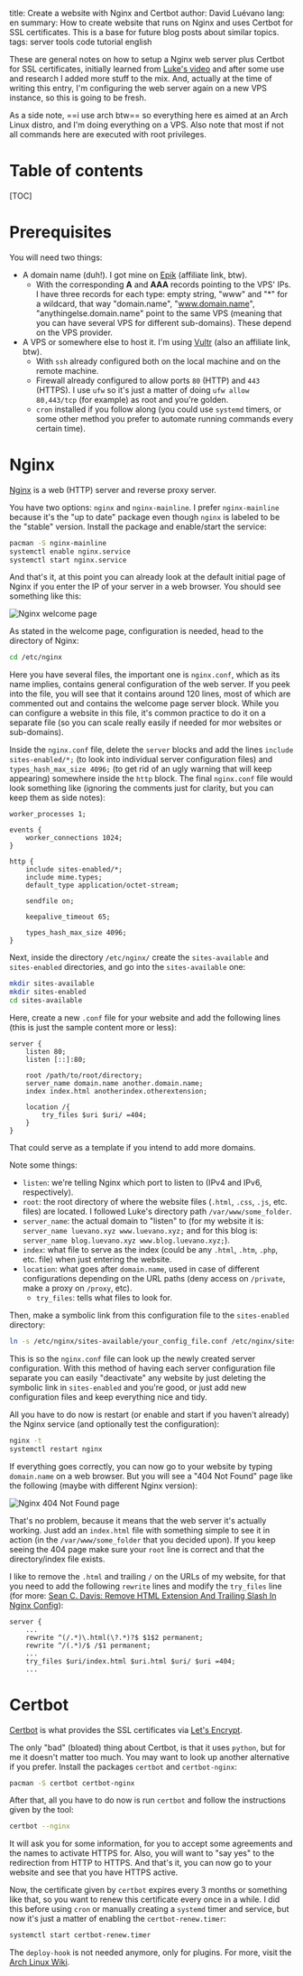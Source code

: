 title: Create a website with Nginx and Certbot
author: David Luévano
lang: en
summary: How to create website that runs on Nginx and uses Certbot for SSL certificates. This is a base for future blog posts about similar topics.
tags: server
	tools
	code
	tutorial
	english

These are general notes on how to setup a Nginx web server plus Certbot for SSL certificates, initially learned from [Luke's video](https://www.youtube.com/watch?v=OWAqilIVNgE) and after some use and research I added more stuff to the mix. And, actually at the time of writing this entry, I'm configuring the web server again on a new VPS instance, so this is going to be fresh.

As a side note, ==i use arch btw== so everything here es aimed at an Arch Linux distro, and I'm doing everything on a VPS. Also note that most if not all commands here are executed with root privileges.

# Table of contents

[TOC]

# Prerequisites

You will need two things:

- A domain name (duh!). I got mine on [Epik](https://www.epik.com/?affid=da5ne9ru4) (affiliate link, btw).
	- With the corresponding **A** and **AAA** records pointing to the VPS' IPs. I have three records for each type: empty string, "www" and "\*" for a wildcard, that way "domain.name", "www.domain.name", "anythingelse.domain.name" point to the same VPS (meaning that you can have several VPS for different sub-domains). These depend on the VPS provider.
- A VPS or somewhere else to host it. I'm using [Vultr](https://www.vultr.com/?ref=8732849) (also an affiliate link, btw).
	- With `ssh` already configured both on the local machine and on the remote machine.
	- Firewall already configured to allow ports `80` (HTTP) and `443` (HTTPS). I use `ufw` so it's just a matter of doing `ufw allow 80,443/tcp` (for example) as root and you're golden.
	- `cron` installed if you follow along (you could use `systemd` timers, or some other method you prefer to automate running commands every certain time).

# Nginx

[Nginx](https://wiki.archlinux.org/title/Nginx) is a web (HTTP) server and reverse proxy server.

You have two options: `nginx` and `nginx-mainline`. I prefer `nginx-mainline` because it's the "up to date" package even though `nginx` is labeled to be the "stable" version. Install the package and enable/start the service:

```sh
pacman -S nginx-mainline
systemctl enable nginx.service
systemctl start nginx.service
```

And that's it, at this point you can already look at the default initial page of Nginx if you enter the IP of your server in a web browser. You should see something like this:

![Nginx welcome page](${SURL}/images/b/notes/nginx/nginx_welcome_page.png "Nginx welcome page")

As stated in the welcome page, configuration is needed, head to the directory of Nginx:

```sh
cd /etc/nginx
```

Here you have several files, the important one is `nginx.conf`, which as its name implies, contains general configuration of the web server. If you peek into the file, you will see that it contains around 120 lines, most of which are commented out and contains the welcome page server block. While you can configure a website in this file, it's common practice to do it on a separate file (so you can scale really easily if needed for mor websites or sub-domains).

Inside the `nginx.conf` file, delete the `server` blocks and add the lines `include sites-enabled/*;` (to look into individual server configuration files) and `types_hash_max_size 4096;` (to get rid of an ugly warning that will keep appearing) somewhere inside the `http` block. The final `nginx.conf` file would look something like (ignoring the comments just for clarity, but you can keep them as side notes):

```nginx
worker_processes 1;

events {
	worker_connections 1024;
}

http {
	include sites-enabled/*;
	include mime.types;
	default_type application/octet-stream;

	sendfile on;

	keepalive_timeout 65;

	types_hash_max_size 4096;
}
```

Next, inside the directory `/etc/nginx/` create the `sites-available` and `sites-enabled` directories, and go into the `sites-available` one:

```sh
mkdir sites-available
mkdir sites-enabled
cd sites-available
```

Here, create a new `.conf` file for your website and add the following lines (this is just the sample content more or less):

```nginx
server {
	listen 80;
	listen [::]:80;

	root /path/to/root/directory;
	server_name domain.name another.domain.name;
	index index.html anotherindex.otherextension;

	location /{
		try_files $uri $uri/ =404;
	}
}
```

That could serve as a template if you intend to add more domains.

Note some things:

- `listen`: we're telling Nginx which port to listen to (IPv4 and IPv6, respectively).
- `root`: the root directory of where the website files (`.html`, `.css`, `.js`, etc. files) are located. I followed Luke's directory path `/var/www/some_folder`.
- `server_name`: the actual domain to "listen" to (for my website it is: `server_name luevano.xyz www.luevano.xyz;` and for this blog is: `server_name blog.luevano.xyz www.blog.luevano.xyz;`).
- `index`: what file to serve as the index (could be any `.html`, `.htm`, `.php`, etc. file) when just entering the website.
- `location`: what goes after `domain.name`, used in case of different configurations depending on the URL paths (deny access on `/private`, make a proxy on `/proxy`, etc).
	- `try_files`: tells what files to look for.

Then, make a symbolic link from this configuration file to the `sites-enabled` directory:

```sh
ln -s /etc/nginx/sites-available/your_config_file.conf /etc/nginx/sites-enabled
```

This is so the `nginx.conf` file can look up the newly created server configuration. With this method of having each server configuration file separate you can easily "deactivate" any website by just deleting the symbolic link in `sites-enabled` and you're good, or just add new configuration files and keep everything nice and tidy.

All you have to do now is restart (or enable and start if you haven't already) the Nginx service (and optionally test the configuration):

```sh
nginx -t
systemctl restart nginx
```

If everything goes correctly, you can now go to your website by typing `domain.name` on a web browser. But you will see a "404 Not Found" page like the following (maybe with different Nginx version):

![Nginx 404 Not Found page](${SURL}/images/b/notes/nginx/nginx_404_page.png "Nginx 404 Not Found page")

That's no problem, because it means that the web server it's actually working. Just add an `index.html` file with something simple to see it in action (in the `/var/www/some_folder` that you decided upon). If you keep seeing the 404 page make sure your `root` line is correct and that the directory/index file exists.

I like to remove the `.html` and trailing `/` on the URLs of my website, for that you need to add the following `rewrite` lines and modify the `try_files` line (for more: [Sean C. Davis: Remove HTML Extension And Trailing Slash In Nginx Config](https://www.seancdavis.com/blog/remove-html-extension-and-trailing-slash-in-nginx-config/)):

```nginx
server {
	...
	rewrite ^(/.*)\.html(\?.*)?$ $1$2 permanent;
	rewrite ^/(.*)/$ /$1 permanent;
	...
	try_files $uri/index.html $uri.html $uri/ $uri =404;
	...
```

# Certbot

[Certbot](https://wiki.archlinux.org/title/Certbot) is what provides the SSL certificates via [Let's Encrypt](https://letsencrypt.org/).

The only "bad" (bloated) thing about Certbot, is that it uses `python`, but for me it doesn't matter too much. You may want to look up another alternative if you prefer. Install the packages `certbot` and `certbot-nginx`:

```sh
pacman -S certbot certbot-nginx
```

After that, all you have to do now is run `certbot` and follow the instructions given by the tool:

```sh
certbot --nginx
```

It will ask you for some information, for you to accept some agreements and the names to activate HTTPS for. Also, you will want to "say yes" to the redirection from HTTP to HTTPS. And that's it, you can now go to your website and see that you have HTTPS active.

Now, the certificate given by `certbot` expires every 3 months or something like that, so you want to renew this certificate every once in a while. I did this before using `cron` or manually creating a `systemd` timer and service, but now it's just a matter of enabling the `certbot-renew.timer`:

```sh
systemctl start certbot-renew.timer
```

The `deploy-hook` is not needed anymore, only for plugins. For more, visit the [Arch Linux Wiki](https://wiki.archlinux.org/title/Certbot#Automatic_renewal).
